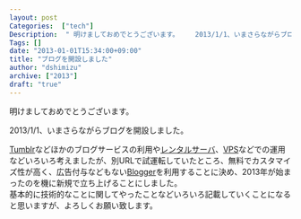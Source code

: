 ```yaml
---
layout: post
Categories:  ["tech"]
Description:  " 明けましておめでとうございます。    2013/1/1、いまさらながらブログを開設しました。   Tumblrなどほかのブログサービスの利用やレンタルサーバ、VPSなどでの運用などいろいろ考えましたが、別URLで試運転していたところ、無"
Tags: []
date: "2013-01-01T15:34:00+09:00"
title: "ブログを開設しました"
author: "dshimizu"
archive: ["2013"]
draft: "true"
---
```


<body>
<p>明けましておめでとうございます。  </p>
<p>2013/1/1、いまさらながらブログを開設しました。 </p>
<p><a class="keyword" href="http://d.hatena.ne.jp/keyword/Tumblr">Tumblr</a>などほかのブログサービスの利用や<a class="keyword" href="http://d.hatena.ne.jp/keyword/%A5%EC%A5%F3%A5%BF%A5%EB%A5%B5%A1%BC%A5%D0">レンタルサーバ</a>、<a class="keyword" href="http://d.hatena.ne.jp/keyword/VPS">VPS</a>などでの運用などいろいろ考えましたが、別URLで試運転していたところ、無料でカスタマイズ性が高く、広告付与などもない<a class="keyword" href="http://d.hatena.ne.jp/keyword/Blogger">Blogger</a>を利用することに決め、2013年が始まったのを機に新規で立ち上げることにしました。<br>基本的に技術的なことに関してやったことなどいろいろ記載していくことになると思いますが、よろしくお願い致します。 </p>
</body>

<!-- more -->


